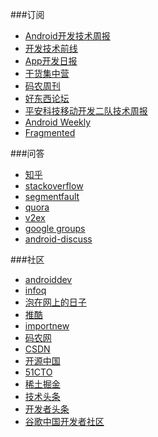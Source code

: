###订阅
* [Android开发技术周报](http://www.androidweekly.cn/)
* [开发技术前线](http://www.devtf.cn/)
* [App开发日报](http://app.memect.com/)
* [干货集中营](http://gank.io/)
* [码农周刊](http://weekly.manong.io/)
* [好东西论坛](http://forum.memect.com/)
* [平安科技移动开发二队技术周报](https://github.com/PaicHyperionDev/MobileDevWeekly)
* [Android Weekly](http://androidweekly.net/)
* [Fragmented](http://fragmentedpodcast.com/)

###问答
* [知乎](http://www.zhihu.com/)
* [stackoverflow](http://stackoverflow.com/questions/tagged/android)
* [segmentfault](http://segmentfault.com/)
* [quora](https://www.quora.com/)
* [v2ex](http://www.v2ex.com/)
* [google groups](https://groups.google.com/forum/#!overview)
* [android-discuss](https://github.com/android-cn/android-discuss)

###社区
* [androiddev](https://www.reddit.com/r/androiddev)
* [infoq](http://www.infoq.com/)
* [泡在网上的日子](http://www.jcodecraeer.com/)
* [推酷](http://www.tuicool.com/a/)
* [importnew](http://www.importnew.com/)
* [码农网](http://www.codeceo.com/)
* [CSDN](http://www.csdn.net/)
* [开源中国](http://www.oschina.net/)
* [51CTO](http://www.51cto.com/)
* [稀土掘金](http://gold.avosapps.com/#/)
* [技术头条](http://blogread.cn/news/)
* [开发者头条](http://toutiao.io/)
* [谷歌中国开发者社区](http://www.chinagdg.com/forum.php)





